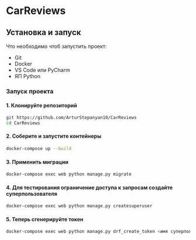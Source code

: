 # CarReviews

## Установка и запуск

Что необходимо чтоб запустить проект:

- Git
- Docker
- VS Code или PyCharm 
- ЯП Python

### Запуск проекта

#### 1. Клонируйте репозиторий
```bash
git https://github.com/ArturStepanyan10/CarReviews
cd CarReviews
```

#### 2. Соберите и запустите контейнеры
```bash
docker-compose up --build
```

#### 3. Применить миграции
```bash
docker-compose exec web python manage.py migrate
```

#### 4. Для тестирования ограничение доступа к запросам создайте суперпользователя
```bash
docker-compose exec web python manage.py createsuperuser
```

#### 5. Теперь сгенерируйте токен
```bash
docker-compose exec web python manage.py drf_create_token <имя суперпользователя>
```

